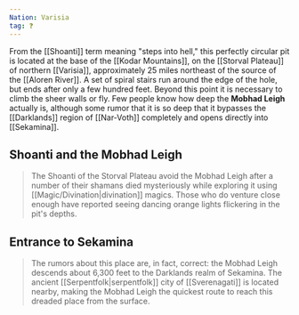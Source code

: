 ```yaml
---
Nation: Varisia
tag: ❓
---
```

> 
From the [[Shoanti]] term meaning "steps into hell," this perfectly circular pit is located at the base of the [[Kodar Mountains]], on the [[Storval Plateau]] of northern [[Varisia]], approximately 25 miles northeast of the source of the [[Aloren River]]. A set of spiral stairs run around the edge of the hole, but ends after only a few hundred feet. Beyond this point it is necessary to climb the sheer walls or fly. Few people know how deep the **Mobhad Leigh** actually is, although some rumor that it is so deep that it bypasses the [[Darklands]] region of [[Nar-Voth]] completely and opens directly into [[Sekamina]].


## Shoanti and the Mobhad Leigh

> The Shoanti of the Storval Plateau avoid the Mobhad Leigh after a number of their shamans died mysteriously while exploring it using [[Magic/Divination|divination]] magics.  Those who do venture close enough have reported seeing dancing orange lights flickering in the pit's depths.


## Entrance to Sekamina

> The rumors about this place are, in fact, correct: the Mobhad Leigh descends about 6,300 feet to the Darklands realm of Sekamina. The ancient [[Serpentfolk|serpentfolk]] city of [[Sverenagati]] is located nearby, making the Mobhad Leigh the quickest route to reach this dreaded place from the surface.









